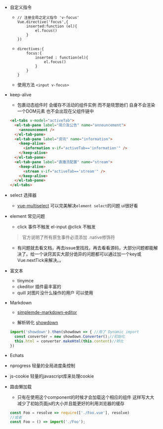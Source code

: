 - 自定义指令

  - ```
    // 注册全局之定义指令 'v-focus'
    Vue.directive('focus',{
        inserted:function (el){
       		el.focus()
        }
    })
    ```

  - ```
    directives:{
    	focus:{
    		inserted : function(el){
    			el.focus()
    		}
    	}
    }
    ```

  - 使用方法 `<input v-focus>`

- keep-alive

  - 包裹动态组件时 会缓存不活动的组件实例 而不是晓慧她们 自身不会渲染一个DOM元素 也不会出现在父组件链中

  ```html
  <el-tabs v-model="activeTab">
    <el-tab-pane label="简介及公告" name="announcement">
      <announcement />
    </el-tab-pane>
    <el-tab-pane label="资讯" name="information">
      <keep-alive>
        <information v-if="activeTab=='information'" />
      </keep-alive>
    </el-tab-pane>
    <el-tab-pane label="直播流配置" name="stream">
      <keep-alive>
        <stream v-if="activeTab=='stream'" />
      </keep-alive>
    </el-tab-pane>
  </el-tabs>
  ```

- select 选择器

  - [vue-multiselect](https://github.com/monterail/vue-multiselect)  可以完美解决`element select`的问题 ui很好看

- element 常见问题

  - click 事件不触发  el-input @click  不触发  

  > 官方说明了所有原生事件必须添加  .native修饰符

  - 有问题就去看文档，再去issue里找找，再去看看源码，大部分问题都能解决了。给一个诀窍其实大部分诡异的问题都可以通过加一个key或Vue.nextTick来解决。。

- 富文本
  - tinymce 
  - ckeditor 插件最丰富的
  - quill 对图片没什么操作的用户 可以使用

- Markdown

  - [simplemde-markdown-editor](https://github.com/sparksuite/simplemde-markdown-editor)

  - 解析转化  [showdown](https://github.com/showdownjs/showdown)

  ```js
  import('showdown').then(showdown => { //用了 Dynamic import
    const converter = new showdown.Converter();//初始化
    this.html = converter.makeHtml(this.content)//转化
  })
  ```

  

- Echats
- nprogress 轻量的全局进度条控制
- js-cookie 轻量的javascript库来处理cookie

- 路由懒加载

  - 只有在使用这个component的时候才会加载这个相应的组件 这样写大大减少了初始页面js的大小并且能更好的利用浏览器的缓存

  ```js
  const Foo = resolve => require(['./Foo.vue'], resolve)
  //或者
  const Foo = () => import('./Foo');
  ```

  